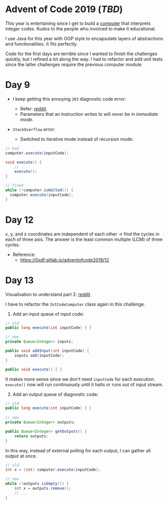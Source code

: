 # Advent of Code 2019  (*TBD*)

This year is entertaining since I get to build a [computer](https://adventofcode.com/2019/day/9) that interprets integer codes.
Kudos to the people who involved to make it educational.

I use Java for this year with OOP style to encapsulate layers of abstractions and functionalities. It fits perfectly.

Code for the first days are terrible since I wanted to finish the challenges quickly, but I refined a lot along the way.
I had to refactor and add unit tests since the latter challenges require the previous computer module.


# Day 9

+ I keep getting this annoying `203` diagnostic code error:
  - Refer: [reddit](https://www.reddit.com/r/adventofcode/comments/e8aw9j/2019_day_9_part_1_how_to_fix_203_error/).
  - Parameters that an instruction writes to will *never be in immediate mode*.

+ `StackOverflow` error:
  + Switched to iterative mode instead of recursion mode:

```java
// bad 
computer.execute(inputCode);

void execute() { 
    // ...
    execute();
}

// fixed
while (!computer.isHalted()) {
  computer.execute(inputCode);
}
```

# Day 12

x, y, and z coordinates are independent of each other -> find the cycles in each of three axis. 
The answer is the least common multiple (LCM) of three cycles.

+ Reference:
  + https://0xdf.gitlab.io/adventofcode2019/12

# Day 13

Visualisation to understand part 2:  [reddit](https://www.reddit.com/r/adventofcode/comments/ea6htk/2019_d13_part_2_cl_xrender_solve/)

I have to refactor the `IntCodeComputer` class again in this challenge. 

1. Add an input queue of input code:

```java 
// old
public long execute(int inputCode) { }

// new
private Queue<Integer> inputs;

public void addInput(int inputCode) {
    inputs.add(inputCode);
}

public void execute() { }
```

It makes more sense since we don't need `inputCode` for each execution.
`execute()` now will run continuously until it halts or runs out of input stream.


2. Add an output queue of diagnostic code:
 
```java
// old
public long execute(int inputCode) { }
    
// new    
private Queue<Integer> outputs;

public Queue<Integer> getOutputs() {
    return outputs;
}
```

In this way, instead of external polling for each output, I can gather all output at once. 

```java 
// old
int x = (int) computer.execute(inputCode);

// new
while (!outputs.isEmpty()) {
    int x = outputs.remove();
    // ...
}
```